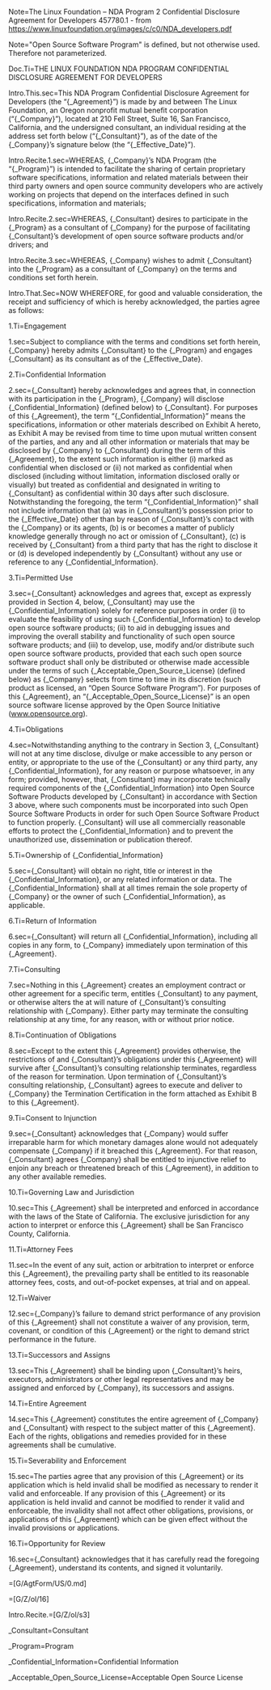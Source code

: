 Note=The Linux Foundation – NDA Program 2 Confidential Disclosure Agreement for Developers 457780.1 - from https://www.linuxfoundation.org/images/c/c0/NDA_developers.pdf

Note="Open Source Software Program" is defined, but not otherwise used. Therefore not parameterized.

Doc.Ti=THE LINUX FOUNDATION NDA PROGRAM CONFIDENTIAL DISCLOSURE AGREEMENT FOR DEVELOPERS

Intro.This.sec=This NDA Program Confidential Disclosure Agreement for Developers (the “{_Agreement}”) is made by and between The Linux Foundation, an Oregon nonprofit mutual benefit corporation (“{_Company}”), located at 210 Fell Street, Suite 16, San Francisco, California, and the undersigned consultant, an individual residing at the address set forth below (“{_Consultant}”), as of the date of the {_Company}’s signature below (the “{_Effective_Date}”).

Intro.Recite.1.sec=WHEREAS, {_Company}’s NDA Program (the “{_Program}”) is intended to facilitate the sharing of certain proprietary software specifications, information and related materials between their third party owners and open source community developers who are actively working on projects that depend on the interfaces defined in such specifications, information and materials;

Intro.Recite.2.sec=WHEREAS, {_Consultant} desires to participate in the {_Program} as a consultant of {_Company} for the purpose of facilitating {_Consultant}’s development of open source software products and/or drivers; and

Intro.Recite.3.sec=WHEREAS, {_Company} wishes to admit {_Consultant} into the {_Program} as a consultant of {_Company} on the terms and conditions set forth herein.

Intro.That.Sec=NOW WHEREFORE, for good and valuable consideration, the receipt and sufficiency of which is hereby acknowledged, the parties agree as follows:

1.Ti=Engagement

1.sec=Subject to compliance with the terms and conditions set forth herein, {_Company} hereby admits {_Consultant} to the {_Program} and engages {_Consultant} as its consultant as of the {_Effective_Date}.

2.Ti=Confidential Information

2.sec={_Consultant} hereby acknowledges and agrees that, in connection with its participation in the {_Program}, {_Company} will disclose {_Confidential_Information} (defined below) to {_Consultant}. For purposes of this {_Agreement}, the term “{_Confidential_Information}” means the specifications, information or other materials described on Exhibit A hereto, as Exhibit A may be revised from time to time upon mutual written consent of the parties, and any and all other information or materials that may be disclosed by {_Company} to {_Consultant} during the term of this {_Agreement}, to the extent such information is either (i) marked as confidential when disclosed or (ii) not marked as confidential when disclosed (including without limitation, information disclosed orally or visually) but treated as confidential and designated in writing to {_Consultant} as confidential within 30 days after such disclosure. Notwithstanding the foregoing, the term “{_Confidential_Information}” shall not include information that (a) was in {_Consultant}’s possession prior to the {_Effective_Date} other than by reason of {_Consultant}’s contact with the {_Company} or its agents, (b) is or becomes a matter of publicly knowledge generally through no act or omission of {_Consultant}, (c) is received by {_Consultant} from a third party that has the right to disclose it or (d) is developed independently by {_Consultant} without any use or reference to any {_Confidential_Information}.

3.Ti=Permitted Use

3.sec={_Consultant} acknowledges and agrees that, except as expressly provided in Section 4, below, {_Consultant} may use the {_Confidential_Information} solely for reference purposes in order (i) to evaluate the feasibility of using such {_Confidential_Information} to develop open source software products; (ii) to aid in debugging issues and improving the overall stability and functionality of such open source software products; and (iii) to develop, use, modify and/or distribute such open source software  products, provided that each such open source software product shall only be distributed or otherwise made accessible under the terms of such {_Acceptable_Open_Source_License} (defined below) as {_Company} selects from time to time in its discretion (such product as licensed, an “Open Source Software Program”). For purposes of this {_Agreement}, an “{_Acceptable_Open_Source_License}” is an open source software license approved by the Open Source Initiative (www.opensource.org).

4.Ti=Obligations

4.sec=Notwithstanding anything to the contrary in Section 3, {_Consultant} will not at any time disclose, divulge or make accessible to any person or entity, or appropriate to the use of the {_Consultant} or any third party, any {_Confidential_Information}, for any reason or purpose whatsoever, in any form; provided, however, that, {_Consultant} may incorporate technically required components of the {_Confidential_Information} into Open Source Software Products developed by {_Consultant} in accordance with Section 3 above, where such components must be incorporated into such Open Source Software Products in order for such Open Source Software Product to function properly. {_Consultant} will use all commercially reasonable efforts to protect the {_Confidential_Information} and to prevent the unauthorized use, dissemination or publication thereof.

5.Ti=Ownership of {_Confidential_Information}

5.sec={_Consultant} will obtain no right, title or interest in the {_Confidential_Information}, or any related information or data. The {_Confidential_Information} shall at all times remain the sole property of {_Company} or the owner of such {_Confidential_Information}, as applicable.  

6.Ti=Return of Information

6.sec={_Consultant} will return all {_Confidential_Information}, including all copies in any form, to {_Company} immediately upon termination of this {_Agreement}.

7.Ti=Consulting

7.sec=Nothing in this {_Agreement} creates an employment contract or other agreement for a specific term, entitles {_Consultant} to any payment, or otherwise alters the at will nature of {_Consultant}’s consulting relationship with {_Company}. Either party may terminate the consulting relationship at any time, for any reason, with or without prior notice.

8.Ti=Continuation of Obligations

8.sec=Except to the extent this {_Agreement} provides otherwise, the restrictions of and {_Consultant}’s obligations under this {_Agreement} will survive after {_Consultant}’s consulting relationship terminates, regardless of the reason for termination. Upon termination of {_Consultant}’s consulting relationship, {_Consultant} agrees to execute and deliver to {_Company} the Termination Certification in the form attached as Exhibit B to this {_Agreement}.

9.Ti=Consent to Injunction

9.sec={_Consultant} acknowledges that {_Company} would suffer irreparable harm for which monetary damages alone would not adequately compensate {_Company} if it breached this {_Agreement}. For that reason, {_Consultant} agrees {_Company} shall be entitled to injunctive relief to enjoin any breach or threatened breach of this {_Agreement}, in addition to any other available remedies.

10.Ti=Governing Law and Jurisdiction

10.sec=This {_Agreement} shall be interpreted and enforced in accordance with the laws of the State of California. The exclusive jurisdiction for any action to interpret or enforce this {_Agreement} shall be San Francisco County, California.

11.Ti=Attorney Fees

11.sec=In the event of any suit, action or arbitration to interpret or enforce this {_Agreement}, the prevailing party shall be entitled to its reasonable attorney fees, costs, and out-of-pocket expenses, at trial and on appeal.

12.Ti=Waiver

12.sec={_Company}’s failure to demand strict performance of any provision of this {_Agreement} shall not constitute a waiver of any provision, term, covenant, or condition of this {_Agreement} or the right to demand strict performance in the future. 

13.Ti=Successors and Assigns

13.sec=This {_Agreement} shall be binding upon {_Consultant}’s heirs, executors, administrators or other legal representatives and may be assigned and enforced by {_Company}, its successors and assigns.

14.Ti=Entire Agreement

14.sec=This {_Agreement} constitutes the entire agreement of {_Company} and {_Consultant} with respect to the subject matter of this {_Agreement}. Each of the rights, obligations and remedies provided for in these agreements shall be cumulative.

15.Ti=Severability and Enforcement

15.sec=The parties agree that any provision of this {_Agreement} or its application which is held invalid shall be modified as necessary to render it valid and enforceable. If any provision of this {_Agreement} or its application is held invalid and cannot be modified to render it valid and enforceable, the invalidity shall not affect other obligations, provisions, or applications of this {_Agreement} which can be given effect without the invalid provisions or applications.

16.Ti=Opportunity for Review

16.sec={_Consultant} acknowledges that it has carefully read the foregoing {_Agreement}, understand its contents, and signed it voluntarily.

=[G/AgtForm/US/0.md]

=[G/Z/ol/16]

Intro.Recite.=[G/Z/ol/s3]

_Consultant=<span class="definedterm">Consultant</span>

_Program=<span class="definedterm">Program</span>

_Confidential_Information=<span class="definedterm">Confidential Information</span>

_Acceptable_Open_Source_License=<span class="definedterm">Acceptable Open Source License</span>
